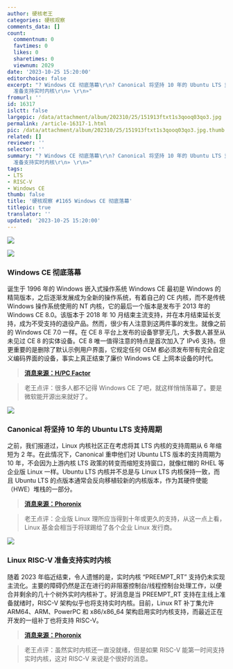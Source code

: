 ```yaml
---
author: 硬核老王
categories: 硬核观察
comments_data: []
count:
  commentnum: 0
  favtimes: 0
  likes: 0
  sharetimes: 0
  viewnum: 2029
date: '2023-10-25 15:20:00'
editorchoice: false
excerpt: "? Windows CE 彻底落幕\r\n? Canonical 将坚持 10 年的 Ubuntu LTS 支持周期\r\n? Linux RISC-V
  准备支持实时内核\r\n» \r\n»"
fromurl: ''
id: 16317
islctt: false
largepic: /data/attachment/album/202310/25/151913ftxt1s3qooq03qo3.jpg
permalink: /article-16317-1.html
pic: /data/attachment/album/202310/25/151913ftxt1s3qooq03qo3.jpg.thumb.jpg
related: []
reviewer: ''
selector: ''
summary: "? Windows CE 彻底落幕\r\n? Canonical 将坚持 10 年的 Ubuntu LTS 支持周期\r\n? Linux RISC-V
  准备支持实时内核\r\n» \r\n»"
tags:
- LTS
- RISC-V
- Windows CE
thumb: false
title: '硬核观察 #1165 Windows CE 彻底落幕'
titlepic: true
translator: ''
updated: '2023-10-25 15:20:00'
---
```


![](/data/attachment/album/202310/25/151913ftxt1s3qooq03qo3.jpg)


![](/data/attachment/album/202310/25/151920ou92gx9bxxxz5mx8.jpg)


### Windows CE 彻底落幕


诞生于 1996 年的 Windows 嵌入式操作系统 Windows CE 最初是 Windows 的精简版本，之后逐渐发展成为全新的操作系统，有着自己的 CE 内核，而不是传统 Windows 操作系统使用的 NT 内核，它的最后一个版本是发布于 2013 年的 Windows CE 8.0。该版本于 2018 年 10 月结束主流支持，并在本月结束延长支持，成为不受支持的退役产品。然而，很少有人注意到这两件事的发生。就像之前的 Windows CE 7.0 一样。在 CE 8 平台上发布的设备寥寥无几，大多数人甚至从未见过 CE 8 的实体设备。CE 8 唯一值得注意的特点是首次加入了 IPv6 支持。但更重要的是删除了默认示例用户界面，它规定任何 OEM 都必须发布带有完全自定义编码界面的设备，事实上真正结束了廉价 Windows CE 上网本设备的时代。



> 
> **[消息来源：H/PC Factor](https://www.hpcfactor.com/news/871/end-of-an-era-windows-ces-final-day)**
> 
> 
> 



> 
> 老王点评：很多人都不记得 Windows CE 了吧，就这样悄悄落幕了。要是微软能开源出来就好了。
> 
> 
> 


![](/data/attachment/album/202310/25/151932t3xhizuni9e753b3.jpg)


### Canonical 将坚持 10 年的 Ubuntu LTS 支持周期


之前，我们报道过，Linux 内核社区正在考虑将其 LTS 内核的支持周期从 6 年缩短为 2 年。在此情况下，Canonical 重申他们对 Ubuntu LTS 版本的支持周期为 10 年，不会因为上游内核 LTS 政策的转变而缩短支持窗口，就像红帽的 RHEL 等企业版 Linux 一样。Ubuntu LTS 内核并不总是与 Linux LTS 内核保持一致，而且 Ubuntu LTS 的点版本通常会反向移植较新的内核版本，作为其硬件使能（HWE）堆栈的一部分。



> 
> **[消息来源：Phoronix](https://www.phoronix.com/news/Ubuntu-LTS-Sticks-With-10-Years)**
> 
> 
> 



> 
> 老王点评：企业版 Linux 理所应当得到十年或更久的支持，从这一点上看，Linux 基金会相当于将球踢给了各个企业 Linux 发行商。
> 
> 
> 


![](/data/attachment/album/202310/25/151945lde2fz2bpfey58st.jpg)


### Linux RISC-V 准备支持实时内核


随着 2023 年临近结束，令人遗憾的是，实时内核 “PREEMPT\_RT” 支持仍未实现主流化。主要的障碍仍然是正在进行的非阻塞控制台/线程控制台处理工作，以便合并剩余的几十个树外实时内核补丁。好消息是当 PREEMPT\_RT 支持在主线上准备就绪时，RISC-V 架构似乎也将支持实时内核。目前，Linux RT 补丁集允许 ARM64、ARM、PowerPC 和 x86/x86\_64 架构启用实时内核支持，而最近正在开发的一组补丁也将支持 RISC-V。



> 
> **[消息来源：Phoronix](https://www.phoronix.com/news/RISC-V-Linux-RT-Support-Patches)**
> 
> 
> 



> 
> 老王点评：虽然实时内核还一直没就绪，但是如果 RISC-V 能第一时间支持实时内核，这对 RISC-V 来说是个很好的消息。
> 
> 
>